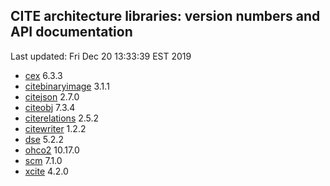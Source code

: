 ## CITE architecture libraries: version numbers and API documentation

Last updated: Fri Dec 20 13:33:39 EST 2019




  - [cex](cex/api/edu/holycross/shot/cex/index.html) 6.3.3
  - [citebinaryimage](citebinaryimage/api/edu/holycross/shot/citebinaryimage/index.html) 3.1.1
  - [citejson](CITE-JSON/api/edu/holycross/shot/citejson/index.html) 2.7.0
  - [citeobj](citeobj/api/edu/holycross/shot/citeobj/index.html) 7.3.4
  - [citerelations](citerelations/api/edu/holycross/shot/citerelation/index.html) 2.5.2
  - [citewriter](citewriter/api/edu/furman/classics/citewriter/index.html) 1.2.2
  - [dse](dse/api/edu/holycross/shot/dse/index.html) 5.2.2
  - [ohco2](ohco2/api/edu/holycross/shot/ohco2/index.html) 10.17.0
  - [scm](scm/api/edu/holycross/shot/scm/index.html) 7.1.0
  - [xcite](xcite/api/edu/holycross/shot/cite/index.html) 4.2.0
